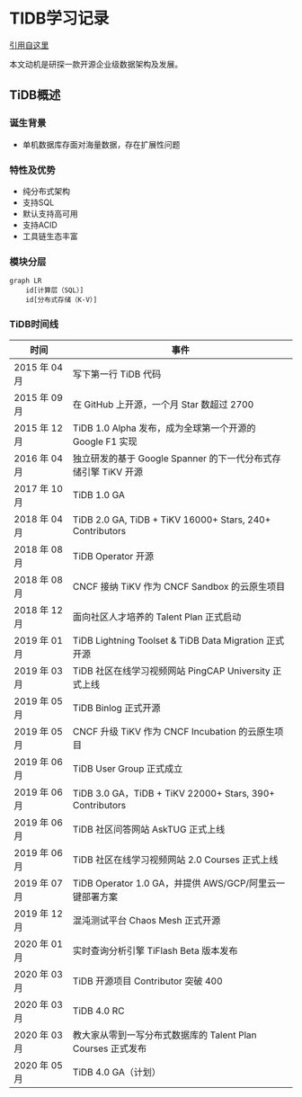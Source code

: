# TIDB学习记录

[引用自这里](https://book.tidb.io/session5/chapter1/a-brief-history-of-tidb.html)

本文动机是研探一款开源企业级数据架构及发展。

## TiDB概述

### 诞生背景

- 单机数据库存面对海量数据，存在扩展性问题

### 特性及优势

- 纯分布式架构
- 支持SQL
- 默认支持高可用
- 支持ACID
- 工具链生态丰富

### 模块分层

```mermaid
graph LR
    id[计算层（SQL）]
    id[分布式存储（K-V）]
```


### TiDB时间线


|时间 | 事件|
|--- |---|
|2015 年 04 月	| 写下第一行 TiDB 代码  |
|2015 年 09 月	| 在 GitHub 上开源，一个月 Star 数超过 2700  |
|2015 年 12 月	| TiDB 1.0 Alpha 发布，成为全球第一个开源的 Google F1 实现  |
|2016 年 04 月	| 独立研发的基于 Google Spanner 的下一代分布式存储引擎 TiKV 开源  |
|2017 年 10 月	| TiDB 1.0 GA  |
|2018 年 04 月	| TiDB 2.0 GA, TiDB + TiKV 16000+ Stars, 240+ Contributors  |
|2018 年 08 月	| TiDB Operator 开源  |
|2018 年 08 月	| CNCF 接纳 TiKV 作为 CNCF Sandbox 的云原生项目  |
|2018 年 12 月	| 面向社区人才培养的 Talent Plan 正式启动  |
|2019 年 01 月	| TiDB Lightning Toolset & TiDB Data Migration 正式开源  |
|2019 年 03 月	| TiDB 社区在线学习视频网站 PingCAP University 正式上线  |
|2019 年 05 月	| TiDB Binlog 正式开源  |
|2019 年 05 月	| CNCF 升级 TiKV 作为 CNCF Incubation 的云原生项目  |
|2019 年 06 月	| TiDB User Group 正式成立  |
|2019 年 06 月	| TiDB 3.0 GA，TiDB + TiKV 22000+ Stars, 390+ Contributors  |
|2019 年 06 月	| TiDB 社区问答网站 AskTUG 正式上线  |
|2019 年 06 月	| TiDB 社区在线学习视频网站 2.0 Courses 正式上线  |
|2019 年 07 月	| TiDB Operator 1.0 GA，并提供 AWS/GCP/阿里云一键部署方案  |
|2019 年 12 月	| 混沌测试平台 Chaos Mesh 正式开源  |
|2020 年 01 月	| 实时查询分析引擎 TiFlash Beta 版本发布  |
|2020 年 03 月	| TiDB 开源项目 Contributor 突破 400  |
|2020 年 03 月	| TiDB 4.0 RC  |
|2020 年 03 月	| 教大家从零到一写分布式数据库的 Talent Plan Courses 正式发布  |
|2020 年 05 月	| TiDB 4.0 GA（计划）  |


